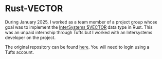 # Rust-VECTOR

During January 2025, I worked as a team member of a project group whose goal was to implement the [InterSystems $VECTOR](https://docs.intersystems.com/irislatest/csp/docbook/DocBook.UI.Page.cls?KEY=RCOS_fvector) data type in Rust. This was an unpaid internship through Tufts but I worked with an Intersystems developer on the project.

The original repository can be found [here](https://github.com/Tufts-University/rust/blob/main/vector_implementation.rs). You will need to login using a Tufts account.
